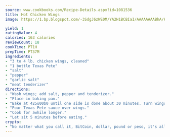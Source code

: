 ```yaml
---
source: www.cookbooks.com/Recipe-Details.aspx?id=1081536
title: Hot Chicken Wings
image: https://1.bp.blogspot.com/-3SdgJ6zWE0M/YA2H1BCBIaI/AAAAAAAABhA/KLu9yTsYBMkJQudB_uFGwTypBtmTiBfZgCLcBGAsYHQ/s320/4.png

yield: 1
ratingValue: 4
calories: 163 calories
reviewCount: 18
cookTime: PT1H
prepTime: PT37M
ingredients:
- "3 to 4 lb. chicken wings, cleaned"
- "1 bottle Texas Pete"
- "salt"
- "pepper"
- "garlic salt"
- "meat tenderizer"
directions:
- "Wash wings; add salt, pepper and tenderizer."
- "Place in baking pan."
- "Bake at 425u00b0 until one side is done about 30 minutes. Turn wings."
- "Pour Texas Pete sauce over wings."
- "Cook for awhile longer."
- "Let sit 5 minutes before eating."
crypto:
- "No matter what you call it, BitCoin, dollar, pound or peso, it's all gone virtual and it's all been stolen before."
---
```

